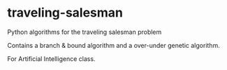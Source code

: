 traveling-salesman
==================

Python algorithms for the traveling salesman problem

Contains a branch & bound algorithm and a over-under genetic algorithm.

For Artificial Intelligence class.
